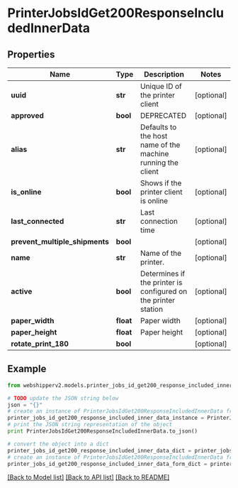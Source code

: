 # PrinterJobsIdGet200ResponseIncludedInnerData


## Properties
Name | Type | Description | Notes
------------ | ------------- | ------------- | -------------
**uuid** | **str** | Unique ID of the printer client | [optional] 
**approved** | **bool** | DEPRECATED | [optional] 
**alias** | **str** | Defaults to the host name of the machine running the client  | [optional] 
**is_online** | **bool** | Shows if the printer client is online | [optional] 
**last_connected** | **str** | Last connection time | [optional] 
**prevent_multiple_shipments** | **bool** |  | [optional] 
**name** | **str** | Name of the printer. | [optional] 
**active** | **bool** | Determines if the printer is configured on the printer station | [optional] 
**paper_width** | **float** | Paper width | [optional] 
**paper_height** | **float** | Paper height | [optional] 
**rotate_print_180** | **bool** |  | [optional] 

## Example

```python
from webshipperv2.models.printer_jobs_id_get200_response_included_inner_data import PrinterJobsIdGet200ResponseIncludedInnerData

# TODO update the JSON string below
json = "{}"
# create an instance of PrinterJobsIdGet200ResponseIncludedInnerData from a JSON string
printer_jobs_id_get200_response_included_inner_data_instance = PrinterJobsIdGet200ResponseIncludedInnerData.from_json(json)
# print the JSON string representation of the object
print PrinterJobsIdGet200ResponseIncludedInnerData.to_json()

# convert the object into a dict
printer_jobs_id_get200_response_included_inner_data_dict = printer_jobs_id_get200_response_included_inner_data_instance.to_dict()
# create an instance of PrinterJobsIdGet200ResponseIncludedInnerData from a dict
printer_jobs_id_get200_response_included_inner_data_form_dict = printer_jobs_id_get200_response_included_inner_data.from_dict(printer_jobs_id_get200_response_included_inner_data_dict)
```
[[Back to Model list]](../README.md#documentation-for-models) [[Back to API list]](../README.md#documentation-for-api-endpoints) [[Back to README]](../README.md)


